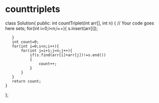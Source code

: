 # counttriplets
class Solution{
public:	
	int countTriplet(int arr[], int n)
	{
	    // Your code goes here
	   set<int>s;
	   for(int i=0;i<n;i++){
	       s.insert(arr[i]);
	       
	   }
	   int count=0;
	   for(int i=0;i<n;i++){
	       for(int j=i+1;j<n;j++){
	           if(s.find(arr[i]+arr[j])!=s.end())
	           {
	               count++;
	           }
	       }
	   }
	   return count;
	}
};
